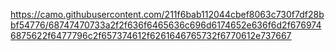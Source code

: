 https://camo.githubusercontent.com/211f6bab112044cbef8063c730f7df28bbf54776/68747470733a2f2f636f6465636c696d6174652e636f6d2f6769746875622f6477796c2f657374612f6261646765732f6770612e737667
